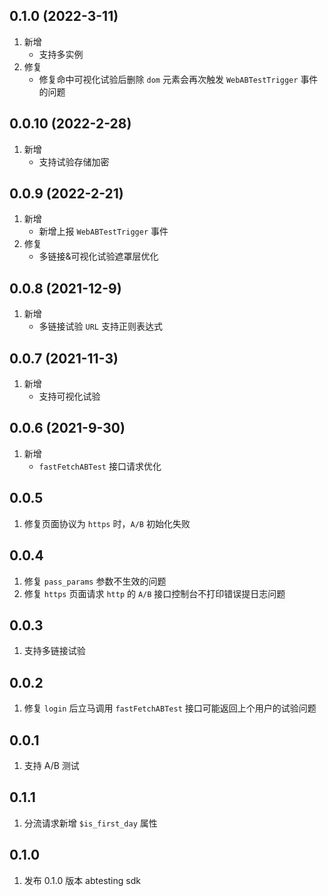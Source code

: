 ## 0.1.0 (2022-3-11)
 1. 新增
    - 支持多实例
 2. 修复
    - 修复命中可视化试验后删除 `dom` 元素会再次触发 `WebABTestTrigger` 事件的问题

## 0.0.10 (2022-2-28)
 1. 新增
    - 支持试验存储加密

## 0.0.9 (2022-2-21)
 1. 新增
    - 新增上报 `WebABTestTrigger` 事件
 2. 修复
    - 多链接&可视化试验遮罩层优化

## 0.0.8 (2021-12-9)
 1. 新增
    - 多链接试验 `URL` 支持正则表达式
## 0.0.7 (2021-11-3)
 1. 新增
    - 支持可视化试验

## 0.0.6 (2021-9-30)
 1. 新增
    - `fastFetchABTest` 接口请求优化

## 0.0.5
1. 修复页面协议为 `https` 时，`A/B` 初始化失败

## 0.0.4
1. 修复 `pass_params` 参数不生效的问题	
2. 修复 `https` 页面请求 `http` 的 `A/B` 接口控制台不打印错误提日志问题

## 0.0.3
1. 支持多链接试验

## 0.0.2
1. 修复 `login` 后立马调用 `fastFetchABTest` 接口可能返回上个用户的试验问题

## 0.0.1
1. 支持 A/B 测试

## 0.1.1
1. 分流请求新增 `$is_first_day` 属性 

## 0.1.0
1. 发布 0.1.0 版本 abtesting sdk
